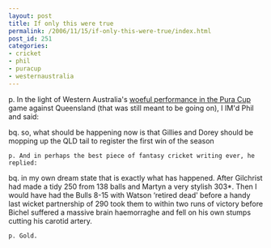 ```yaml
---
layout: post
title: If only this were true
permalink: /2006/11/15/if-only-this-were-true/index.html
post_id: 251
categories: 
- cricket
- phil
- puracup
- westernaustralia
---
```


p. In the light of Western Australia's <a href="http://content-aus.cricinfo.com/australia/engine/match/251605.html">woeful performance in the Pura Cup</a> game against Queensland (that was still meant to be going on), <span class="caps">I IM</span>'d Phil and said:




bq. so, what should be happening now is that Gillies and Dorey should be mopping up the <span class="caps">QLD</span> tail to register the first win of the season

	p. And in perhaps the best piece of fantasy cricket writing ever, he replied:




bq. 
in my own dream state that is exactly what has happened. After Gilchrist had made a tidy 250 from 138 balls and Martyn a very stylish 303*. Then I would have had the Bulls 8-15 with Watson &#8216;retired dead' before a handy last wicket partnership of 290 took them to within two runs of victory before Bichel suffered a massive brain haemorraghe and fell on his own stumps cutting his carotid artery.


	p. Gold.

